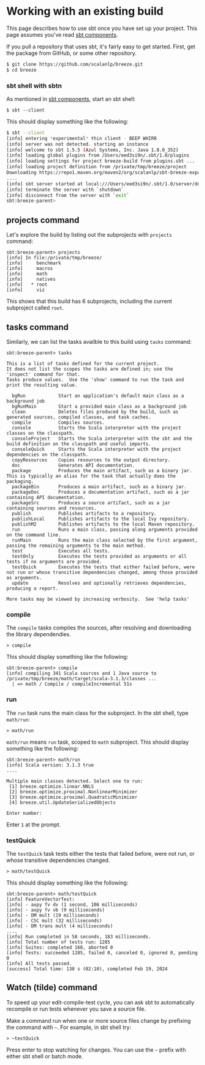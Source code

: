   [sbt-components]: ./sbt-components.md

Working with an existing build
==============================

This page describes how to use sbt once you have set up your project.
This page assumes you've read [sbt components][sbt-components].

If you pull a repository that uses sbt, it's fairly easy to get started.
First, get the package from GitHub, or some other repository.

```bash
$ git clone https://github.com/scalanlp/breeze.git
$ cd breeze
```

### sbt shell with sbtn

As mentioned in [sbt components][sbt-components], start an sbt shell:

```
$ sbt --client
```

This should display something like the following:

```bash
$ sbt --client
[info] entering *experimental* thin client - BEEP WHIRR
[info] server was not detected. starting an instance
[info] welcome to sbt 1.5.5 (Azul Systems, Inc. Java 1.8.0_352)
[info] loading global plugins from /Users/eed3si9n/.sbt/1.0/plugins
[info] loading settings for project breeze-build from plugins.sbt ...
[info] loading project definition from /private/tmp/breeze/project
Downloading https://repo1.maven.org/maven2/org/scalanlp/sbt-breeze-expand-codegen_2.12_1.0/0.2.1/sbt-breeze-expand-codegen-0.2.1.pom
....
[info] sbt server started at local:///Users/eed3si9n/.sbt/1.0/server/dd982e07e85c7de1b618/sock
[info] terminate the server with `shutdown`
[info] disconnect from the server with `exit`
sbt:breeze-parent>
```

projects command
----------------

Let's explore the build by listing out the subprojects with `projects` command:

```
sbt:breeze-parent> projects
[info] In file:/private/tmp/breeze/
[info]     benchmark
[info]     macros
[info]     math
[info]     natives
[info]   * root
[info]     viz
```

This shows that this build has 6 subprojects, including the current subproject called `root`.

tasks command
-------------

Similarly, we can list the tasks availble to this build using `tasks` command:

```
sbt:breeze-parent> tasks

This is a list of tasks defined for the current project.
It does not list the scopes the tasks are defined in; use the 'inspect' command for that.
Tasks produce values.  Use the 'show' command to run the task and print the resulting value.

  bgRun            Start an application's default main class as a background job
  bgRunMain        Start a provided main class as a background job
  clean            Deletes files produced by the build, such as generated sources, compiled classes, and task caches.
  compile          Compiles sources.
  console          Starts the Scala interpreter with the project classes on the classpath.
  consoleProject   Starts the Scala interpreter with the sbt and the build definition on the classpath and useful imports.
  consoleQuick     Starts the Scala interpreter with the project dependencies on the classpath.
  copyResources    Copies resources to the output directory.
  doc              Generates API documentation.
  package          Produces the main artifact, such as a binary jar.  This is typically an alias for the task that actually does the packaging.
  packageBin       Produces a main artifact, such as a binary jar.
  packageDoc       Produces a documentation artifact, such as a jar containing API documentation.
  packageSrc       Produces a source artifact, such as a jar containing sources and resources.
  publish          Publishes artifacts to a repository.
  publishLocal     Publishes artifacts to the local Ivy repository.
  publishM2        Publishes artifacts to the local Maven repository.
  run              Runs a main class, passing along arguments provided on the command line.
  runMain          Runs the main class selected by the first argument, passing the remaining arguments to the main method.
  test             Executes all tests.
  testOnly         Executes the tests provided as arguments or all tests if no arguments are provided.
  testQuick        Executes the tests that either failed before, were not run or whose transitive dependencies changed, among those provided as arguments.
  update           Resolves and optionally retrieves dependencies, producing a report.

More tasks may be viewed by increasing verbosity.  See 'help tasks'
```

### compile

The `compile` tasks compiles the sources, after resolving and downloading the library dependendies.

```
> compile
```

This should display something like the following:

```
sbt:breeze-parent> compile
[info] compiling 341 Scala sources and 1 Java source to /private/tmp/breeze/math/target/scala-3.1.3/classes ...
  | => math / Compile / compileIncremental 51s
```

### run

The `run` task runs the main class for the subproject.
In the sbt shell, type `math/run`:

```
> math/run
```

`math/run` means `run` task, scoped to `math` subproject.
This should display something like the following:

```
sbt:breeze-parent> math/run
[info] Scala version: 3.1.3 true
....

Multiple main classes detected. Select one to run:
 [1] breeze.optimize.linear.NNLS
 [2] breeze.optimize.proximal.NonlinearMinimizer
 [3] breeze.optimize.proximal.QuadraticMinimizer
 [4] breeze.util.UpdateSerializedObjects

Enter number:
```

Enter `1` at the prompt.

### testQuick

The `testQuick` task tests either the tests that failed before, were not run, or whose transitive dependencies changed.

```
> math/testQuick
```

This should display something like the following:

```
sbt:breeze-parent> math/testQuick
[info] FeatureVectorTest:
[info] - axpy fv dv (1 second, 106 milliseconds)
[info] - axpy fv vb (9 milliseconds)
[info] - DM mult (19 milliseconds)
[info] - CSC mult (32 milliseconds)
[info] - DM trans mult (4 milliseconds)
....
[info] Run completed in 58 seconds, 183 milliseconds.
[info] Total number of tests run: 1285
[info] Suites: completed 168, aborted 0
[info] Tests: succeeded 1285, failed 0, canceled 0, ignored 0, pending 0
[info] All tests passed.
[success] Total time: 130 s (02:10), completed Feb 19, 2024
```

Watch (tilde) command
---------------------

To speed up your edit-compile-test cycle, you can ask sbt to
automatically recompile or run tests whenever you save a source file.

Make a command run when one or more source files change by prefixing the
command with `~`. For example, in sbt shell try:

```
> ~testQuick
```

Press enter to stop watching for changes.
You can use the `~` prefix with either sbt shell or batch mode.
